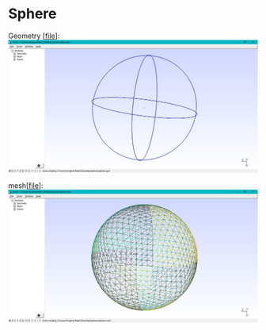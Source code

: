 # Sphere

Geometry [[file](sphere.geo)]:
![](sphere.JPG)


mesh[[file](sphere.msh)]:
![](sphere_mesh.JPG)